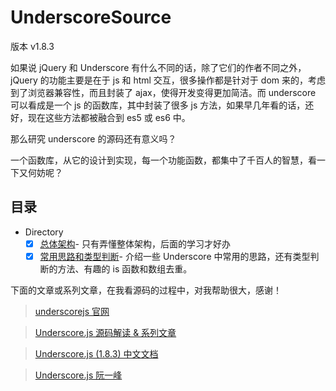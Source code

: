# UnderscoreSource

版本 v1.8.3

如果说 jQuery 和 Underscore 有什么不同的话，除了它们的作者不同之外，jQuery 的功能主要是在于 js 和 html 交互，很多操作都是针对于 dom 来的，考虑到了浏览器兼容性，而且封装了 ajax，使得开发变得更加简洁。而 underscore 可以看成是一个 js 的函数库，其中封装了很多 js 方法，如果早几年看的话，还好，现在这些方法都被融合到 es5 或 es6 中。

那么研究 underscore 的源码还有意义吗？

一个函数库，从它的设计到实现，每一个功能函数，都集中了千百人的智慧，看一下又何妨呢？

## 目录

- Directory
  + [x] [总体架构](https://github.com/songjinzhong/UnderscoreSource/tree/master/01-main)- 只有弄懂整体架构，后面的学习才好办
  + [x] [常用思路和类型判断](https://github.com/songjinzhong/UnderscoreSource/tree/master/02-exact)- 介绍一些 Underscore 中常用的思路，还有类型判断的方法、有趣的 is 函数和数组去重。

下面的文章或系列文章，在我看源码的过程中，对我帮助很大，感谢！

>[underscorejs 官网](http://underscorejs.org/)

>[Underscore.js 源码解读 & 系列文章](https://github.com/hanzichi/underscore-analysis)

>[Underscore.js (1.8.3) 中文文档](http://www.css88.com/doc/underscore/)

>[Underscore.js 阮一峰](http://javascript.ruanyifeng.com/library/underscore.html)